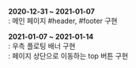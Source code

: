 **2020-12-31 ~ 2021-01-07**<br>
: 메인 페이지 #header, #footer 구현<br>

**2021-01-07 ~ 2021-01-14**   
: 우측 플로팅 배너 구현<br>
: 페이지 상단으로 이동하는 top 버튼 구현<br>
